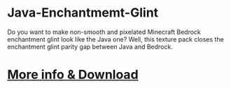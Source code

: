 # Java-Enchantmemt-Glint
Do you want to make non-smooth and pixelated Minecraft Bedrock enchantment glint look like the Java one? Well, this texture pack closes the enchantment glint parity gap between Java and Bedrock.
# [More info & Download](https://www.qwermc.gq/content/jeg)
